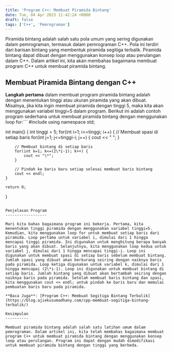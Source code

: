 ```yaml
---
title: 'Program C++: Membuat Piramida Bintang'
date: Tue, 04 Apr 2023 11:42:24 +0000
draft: false
tags: ['C++', 'Pemrograman']
---
```


Piramida bintang adalah salah satu pola umum yang sering digunakan dalam pemrograman, termasuk dalam pemrograman C++. Pola ini terdiri dari barisan bintang yang membentuk piramida segitiga terbalik. Piramida bintang dapat dibuat dengan menggunakan konsep loop atau perulangan dalam C++. Dalam artikel ini, kita akan membahas bagaimana membuat program C++ untuk membuat piramida bintang.

Membuat Piramida Bintang dengan C++
-----------------------------------

**Langkah pertama** dalam membuat program piramida bintang adalah dengan menentukan tinggi atau ukuran piramida yang akan dibuat. Misalnya, jika kita ingin membuat piramida dengan tinggi 5, maka kita akan menggunakan variabel tinggi=5 dalam program. Berikut ini adalah contoh program sederhana untuk membuat piramida bintang dengan menggunakan loop for:```
#include <iostream>
using namespace std;

int main() {
    int tinggi = 5;
    for(int i=1; i<=tinggi; i++) {
        // Membuat spasi di setiap baris
        for(int j=1; j<=tinggi-i; j++) {
            cout << " ";
        }

        // Membuat bintang di setiap baris
        for(int k=1; k<=(2\*i-1); k++) {
            cout << "\*";
        }

        // Pindah ke baris baru setiap selesai membuat baris bintang
        cout << endl;
    }

    return 0;
}

```

Penjelasan Program
------------------

Mari kita bahas bagaimana program ini bekerja. Pertama, kita menentukan tinggi piramida dengan menggunakan variabel tinggi=5. Kemudian, kita menggunakan loop for untuk membuat setiap baris dari piramida. Loop pertama untuk variabel i, dimulai dari 1 hingga mencapai tinggi piramida. Ini digunakan untuk menghitung berapa banyak baris yang akan dibuat. Selanjutnya, kita menggunakan loop kedua untuk variabel j, dimulai dari 1 hingga mencapai tinggi-i. Loop ini digunakan untuk membuat spasi di setiap baris sebelum membuat bintang. Jumlah spasi yang dibuat akan berkurang seiring dengan naiknya baris pada piramida. Loop ketiga digunakan untuk variabel k, dimulai dari 1 hingga mencapai (2\*i-1). Loop ini digunakan untuk membuat bintang di setiap baris. Jumlah bintang yang dibuat akan bertambah seiring dengan naiknya baris pada piramida. Setelah membuat baris bintang dan spasi, kita menggunakan cout << endl; untuk pindah ke baris baru dan memulai pembuatan baris baru pada piramida.

**Baca Juga**: [Program C++: Membuat Segitiga Bintang Terbalik](https://blog.ajiekusumadhany.com/cpp-membuat-segitiga-bintang-terbalik/)

Kesimpulan
----------

Membuat piramida bintang adalah salah satu latihan umum dalam pemrograman. Dalam artikel ini, kita telah membahas bagaimana membuat program C++ untuk membuat piramida bintang dengan menggunakan konsep loop atau perulangan. Program ini dapat dengan mudah dimodifikasi untuk membuat piramida bintang dengan tinggi yang berbeda.